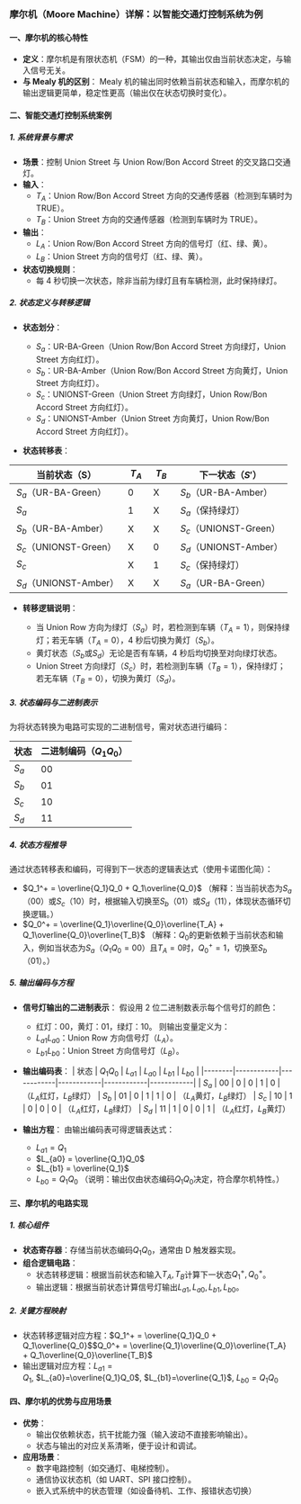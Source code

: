 ### 摩尔机（Moore Machine）详解：以智能交通灯控制系统为例

#### 一、摩尔机的核心特性

- **定义**：摩尔机是有限状态机（FSM）的一种，其输出仅由当前状态决定，与输入信号无关。
- **与 Mealy 机的区别**： Mealy 机的输出同时依赖当前状态和输入，而摩尔机的输出逻辑更简单，稳定性更高（输出仅在状态切换时变化）。

#### 二、智能交通灯控制系统案例

##### 1. **系统背景与需求**

- **场景**：控制 Union Street 与 Union Row/Bon Accord Street 的交叉路口交通灯。
- **输入**：
    - $T_A$：Union Row/Bon Accord Street 方向的交通传感器（检测到车辆时为 TRUE）。
    - $T_B$：Union Street 方向的交通传感器（检测到车辆时为 TRUE）。
- **输出**：
    - $L_A$：Union Row/Bon Accord Street 方向的信号灯（红、绿、黄）。
    - $L_B$：Union Street 方向的信号灯（红、绿、黄）。
- **状态切换规则**：
    - 每 4 秒切换一次状态，除非当前为绿灯且有车辆检测，此时保持绿灯。

##### 2. **状态定义与转移逻辑**

- **状态划分**：
    
    - $S_a$：UR-BA-Green（Union Row/Bon Accord Street 方向绿灯，Union Street 方向红灯）。
    - $S_b$：UR-BA-Amber（Union Row/Bon Accord Street 方向黄灯，Union Street 方向红灯）。
    - $S_c$：UNIONST-Green（Union Street 方向绿灯，Union Row/Bon Accord Street 方向红灯）。
    - $S_d$：UNIONST-Amber（Union Street 方向黄灯，Union Row/Bon Accord Street 方向红灯）。
- **状态转移表**： 

| 当前状态（S）                 |  $T_A$  |  $T_B$  | 下一状态（$S'$）            |
| ----------------------- | --------- | --------- | ----------------------- |
|  $S_a$（UR-BA-Green）   | 0         | X         |  $S_b$（UR-BA-Amber）   |
|  $S_a$                | 1         | X         |  $S_a$（保持绿灯）          |
|  $S_b$（UR-BA-Amber）   | X         | X         |  $S_c$（UNIONST-Green） |
|  $S_c$（UNIONST-Green） | X         | 0         |  $S_d$（UNIONST-Amber） |
|  $S_c$                | X         | 1         |  $S_c$（保持绿灯）          |
|  $S_d$（UNIONST-Amber） | X         | X         |  $S_a$（UR-BA-Green）   |
    
- **转移逻辑说明**：
    
    - 当 Union Row 方向为绿灯（$S_a$）时，若检测到车辆（$T_A=1$），则保持绿灯；若无车辆（$T_A=0$），4 秒后切换为黄灯（$S_b$）。
    - 黄灯状态（$S_b$或$S_d$）无论是否有车辆，4 秒后均切换至对向绿灯状态。
    - Union Street 方向绿灯（$S_c$）时，若检测到车辆（$T_B=1$），保持绿灯；若无车辆（$T_B=0$），切换为黄灯（$S_d$）。

##### 3. **状态编码与二进制表示**

为将状态转换为电路可实现的二进制信号，需对状态进行编码：

  

| 状态      | 二进制编码（$Q_1Q_0$） |
| ------- | ----------------- |
| $S_a$ | 00                |
| $S_b$ | 01                |
| $S_c$ | 10                |
| $S_d$ | 11                |

##### 4. **状态方程推导**

通过状态转移表和编码，可得到下一状态的逻辑表达式（使用卡诺图化简）：

  

- $Q_1^+ = \overline{Q_1}Q_0 + Q_1\overline{Q_0}$ （解释：当当前状态为$S_a$（00）或$S_c$（10）时，根据输入切换至$S_b$（01）或$S_d$（11），体现状态循环切换逻辑。）
- $Q_0^+ = \overline{Q_1}\overline{Q_0}\overline{T_A} + Q_1\overline{Q_0}\overline{T_B}$ （解释：$Q_0$的更新依赖于当前状态和输入，例如当状态为$S_a$（$Q_1Q_0=00$）且$T_A=0$时，$Q_0^+=1$，切换至$S_b$（01）。）

##### 5. **输出编码与方程**

- **信号灯输出的二进制表示**： 假设用 2 位二进制数表示每个信号灯的颜色：
    
    - 红灯：00，黄灯：01，绿灯：10。 则输出变量定义为：
    - $L_{a1}L_{a0}$：Union Row 方向信号灯（$L_A$）。
    - $L_{b1}L_{b0}$：Union Street 方向信号灯（$L_B$）。
- **输出编码表**： 
| 状态 | $Q_1Q_0$ | $L_{a1}$ | $L_{a0}$ | $L_{b1}$ | $L_{b0}$ | 
|--------|------------|------------|------------|------------|------------| 
| $S_a$ | 00 | 0 | 0 | 1 | 0 | （$L_A$红灯，$L_B$绿灯） | $S_b$ | 01 | 0 | 1 | 1 | 0 | （$L_A$黄灯，$L_B$绿灯） | $S_c$ | 10 | 1 | 0 | 0 | 0 | （$L_A$红灯，$L_B$绿灯） | $S_d$ | 11 | 1 | 0 | 0 | 1 | （$L_A$红灯，$L_B$黄灯）
    
- **输出方程**： 由输出编码表可得逻辑表达式：
    
    - $L_{a1} = Q_1$
    - $L_{a0} = \overline{Q_1}Q_0$
    - $L_{b1} = \overline{Q_1}$
    - $L_{b0} = Q_1Q_0$ （说明：输出仅由状态编码$Q_1Q_0$决定，符合摩尔机特性。）

#### 三、摩尔机的电路实现

##### 1. **核心组件**

- **状态寄存器**：存储当前状态编码$Q_1Q_0$，通常由 D 触发器实现。
- **组合逻辑电路**：
    - 状态转移逻辑：根据当前状态和输入$T_A,T_B$计算下一状态$Q_1^+,Q_0^+$。
    - 输出逻辑：根据当前状态计算信号灯输出$L_{a1},L_{a0},L_{b1},L_{b0}$。

##### 2. **关键方程映射**

- 状态转移逻辑对应方程：$Q_1^+ = \overline{Q_1}Q_0 + Q_1\overline{Q_0}$$Q_0^+ = \overline{Q_1}\overline{Q_0}\overline{T_A} + Q_1\overline{Q_0}\overline{T_B}$
- 输出逻辑对应方程：$L_{a1}=Q_1$, $L_{a0}=\overline{Q_1}Q_0$, $L_{b1}=\overline{Q_1}$, $L_{b0}=Q_1Q_0$

#### 四、摩尔机的优势与应用场景

- **优势**：
    - 输出仅依赖状态，抗干扰能力强（输入波动不直接影响输出）。
    - 状态与输出的对应关系清晰，便于设计和调试。
- **应用场景**：
    - 数字电路控制（如交通灯、电梯控制）。
    - 通信协议状态机（如 UART、SPI 接口控制）。
    - 嵌入式系统中的状态管理（如设备待机、工作、报错状态切换）